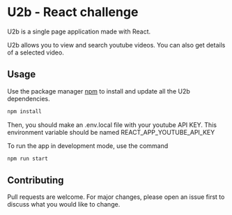 # U2b - React challenge

U2b is a single page application made with React. 

U2b allows you to view and search youtube videos. You can also get details of a selected video.

## Usage

Use the package manager [npm](https://www.npmjs.com/) to install and update all the U2b dependencies.

```bash
npm install
```

Then, you should make an .env.local file with your youtube API KEY. This environment variable should be named REACT_APP_YOUTUBE_API_KEY

To run the app in development mode, use the command
```bash
npm run start
```

## Contributing
Pull requests are welcome. For major changes, please open an issue first to discuss what you would like to change.

